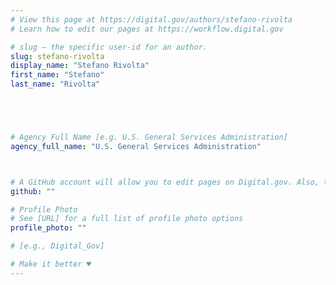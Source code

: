 ```yaml
---
# View this page at https://digital.gov/authors/stefano-rivolta
# Learn how to edit our pages at https://workflow.digital.gov

# slug — the specific user-id for an author.
slug: stefano-rivolta
display_name: "Stefano Rivolta"
first_name: "Stefano"
last_name: "Rivolta"





# Agency Full Name [e.g. U.S. General Services Administration]
agency_full_name: "U.S. General Services Administration"



# A GitHub account will allow you to edit pages on Digital.gov. Also, the image used in your GitHub account can be used to populate your digital.gov profile photo. Learn more about getting a Github account at [URL]
github: ""

# Profile Photo
# See [URL] for a full list of profile photo options
profile_photo: ""

# [e.g., Digital_Gov]

# Make it better ♥
---
```

